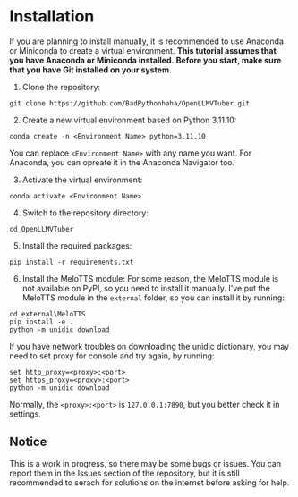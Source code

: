 # Installation
If you are planning to install manually, it is recommended to use Anaconda or Miniconda to create a virtual environment.
**This tutorial assumes that you have Anaconda or Miniconda installed.**
**Before you start, make sure that you have Git installed on your system.**

1. Clone the repository:
```batch
git clone https://github.com/BadPythonhaha/OpenLLMVTuber.git
```
2. Create a new virtual environment based on Python 3.11.10:
```batch
conda create -n <Environment Name> python=3.11.10
```
You can replace `<Environment Name>` with any name you want.
For Anaconda, you can opreate it in the Anaconda Navigator too.

3. Activate the virtual environment:
```batch
conda activate <Environment Name>
```
4. Switch to the repository directory:
```batch
cd OpenLLMVTuber
```
5. Install the required packages:
```batch
pip install -r requirements.txt
```
6. Install the MeloTTS module:
For some reason, the MeloTTS module is not available on PyPI, so you need to install it manually. I've put the MeloTTS module in the `external` folder, so you can install it by running:
```batch
cd external\MeloTTS
pip install -e .
python -m unidic download
```
If you have network troubles on downloading the unidic dictionary, you may need to set proxy for console and try again, by running:
```batch
set http_proxy=<proxy>:<port>
set https_proxy=<proxy>:<port>
python -m unidic download
```
Normally, the `<proxy>:<port>` is `127.0.0.1:7890`, but you better check it in settings.

## Notice
This is a work in progress, so there may be some bugs or issues. You can report them in the Issues section of the repository, but it is still recommended to serach for solutions on the internet before asking for help.